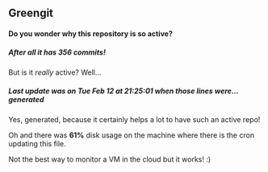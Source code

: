 ## Greengit

#### Do you wonder why this repository is so active?

##### After all it has 356 commits!

But is it *really* active? Well...

##### Last update was on Tue Feb 12 at 21:25:01 when those lines were... generated

Yes, generated, because it certainly helps a lot to have such an active repo!

Oh and there was **61%** disk usage on the machine
where there is the cron updating this file.

Not the best way to monitor a VM in the cloud but it works! :)

